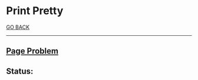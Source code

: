 # Print Pretty

[GO BACK](../README.md)

___

## [Page Problem](https://www.hackerrank.com/challenges/prettyprint/problem)

## Status: 
